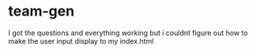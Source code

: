 # team-gen
I got the questions and everything working but i couldnt figure out how to make the user input display to my index.html